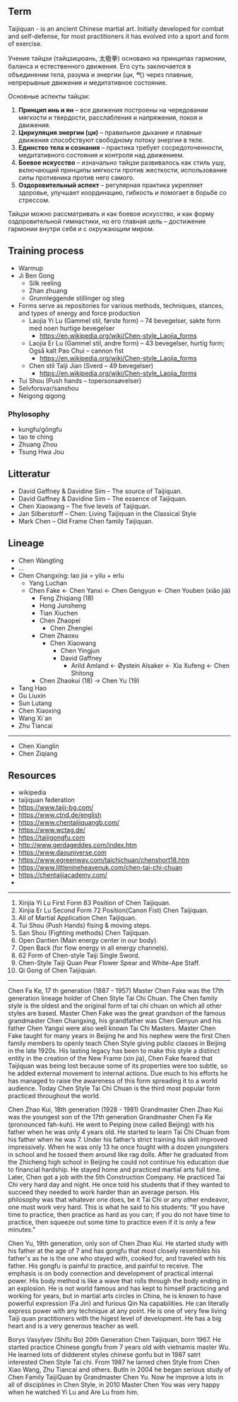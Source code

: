 ## Term
Taijiquan - is an ancient Chinese martial art. Initially developed for combat and self-defense, for most practitioners it has evolved into a sport and form of exercise.

Учение тайцзи (тайцзицюань, 太极拳) основано на принципах гармонии, баланса и естественного движения.
Его суть заключается в объединении тела, разума и энергии (ци, 气) через плавные, непрерывные движения и медитативное состояние.  

Основные аспекты тайцзи:  
1. **Принцип инь и ян** – все движения построены на чередовании мягкости и твердости, расслабления и напряжения, покоя и движения.  
2. **Циркуляция энергии (ци)** – правильное дыхание и плавные движения способствуют свободному потоку энергии в теле.  
3. **Единство тела и сознания** – практика требует сосредоточенности, медитативного состояния и контроля над движением.  
4. **Боевое искусство** – изначально тайцзи развивалось как стиль ушу, включающий принципы мягкости против жесткости, использование силы противника против него самого.  
5. **Оздоровительный аспект** – регулярная практика укрепляет здоровье, улучшает координацию, гибкость и помогает в борьбе со стрессом.  

Тайцзи можно рассматривать и как боевое искусство, и как форму оздоровительной гимнастики, но его главная цель – достижение гармонии внутри себя и с окружающим миром.

## Training process
* Warmup
* Ji Ben Gong
  * Silk reeling
  * Zhan zhuang
  * Grunnleggende stillinger og steg
* Forms serve as repositories for various methods, techniques, stances, and types of energy and force production
  * Laojia Yi Lu (Gammel stil, første form) – 74 bevegelser, sakte form med noen hurtige bevegelser
    * https://en.wikipedia.org/wiki/Chen-style_Laojia_forms
  * Laojia Er Lu (Gammel stil, andre form) – 43 bevegelser, hurtig form;   Også kalt Pao Chui – cannon fist
    * https://en.wikipedia.org/wiki/Chen-style_Laojia_forms
  * Chen stil Taiji Jian (Sverd – 49 bevegelser)
    * https://en.wikipedia.org/wiki/Chen-style_Laojia_forms
* Tui Shou (Push hands – topersonsøvelser)
* Selvforsvar/sanshou
* Neigong qigong

### Phylosophy
* kungfu/gōngfu
* tao te ching
* Zhuang Zhou
* Tsung Hwa Jou

## Litteratur
* David Gaffney & Davidine Sim – The source of Taijiquan.
* David Gaffney & Davidine Sim – The essence of Taijiquan.
* Chen Xiaowang – The five levels of Taijiquan.
* Jan Silberstorff – Chen: Living Taijiquan in the Classical Style
* Mark Chen – Old Frame Chen family Taijiquan.

## Lineage
* Chen Wangting
* ...
* Chen Changxing: lao jia = yilu + erlu
  * Yang Luchan
  * Chen Fake <- Chen Yanxi <- Chen Gengyun <- Chen Youben (xiǎo jià)
    * Feng Zhiqiang (18)
    * Hong Junsheng
    * Tian Xiuchen
    * Chen Zhaopei
      * Chen Zhenglei
    * Chen Zhaoxu
      * Chen Xiaowang
        * Chen Yingjun 
        * David Gaffney
          * Arild Amland <- Øystein Alsaker <- Xia Xufeng <- Chen Shitong 
    * Chen Zhaokui (18) -> Chen Yu (19)
* Tang Hao
* Gu Liuxin
* Sun Lutang
* Chen Xiaoxing
* Wang Xi`an
* Zhu Tiancai
---
* Chen Xianglin
* Chen Ziqiang


## Resources
* wikipedia
* taijiquan federation
* https://www.taiji-bg.com/
* https://www.ctnd.de/english
* https://www.chentaijiquangb.com/
* https://www.wctag.de/
* https://taijigongfu.com
* http://www.gerdageddes.com/index.htm
* https://www.daouniverse.com
* https://www.egreenway.com/taichichuan/chenshort18.htm
* https://www.littlenineheavenuk.com/chen-tai-chi-chuan
* https://chentaijiacademy.com/
* 

---

1.  Xinjia Yi Lu First Form 83 Position of Chen Taijiquan.
2.  Xinjia Er Lu Second Form 72 Position(Canon Fist) Chen Taijiquan.
3.  All of Martial Application Chen Taijiquan.
4.  Tui Shou (Push Hands) fising & moving steps.
5.   San Shou (Fighting methods) Chen Taijiquan.
6.   Open Dantien (Main energy center in our body).
7.   Open Back (for flow energy in all energy channels).
8.   62 Form of Chen-style Taiji Single Sword.
9.   Chen-Style Taiji Quan Pear Flower Spear and White-Ape Staff.
10. Qi Gong of Chen Taijiquan.

---

Chen Fa Ke, 17 th generation (1887 - 1957) Master Chen Fake was the 17th generation lineage holder of Chen Style Tai Chi Chuan. The Chen family style is the oldest and the original form of tai chi chuan on which all other styles are based. Master Chen Fake was the great grandson of the famous grandmaster Chen Changxing, his grandfather was Chen Genyun and his father Chen Yangxi were also well known Tai Chi Masters. Master Chen Fake taught for many years in Beijing he and his nephew were the first Chen family members to openly teach Chen Style giving public classes in Beijing in the late 1920s. His lasting legacy has been to make this style a distinct entity in the creation of the New Frame (xin jia), Chen Fake feared that Taijiquan was being lost because some of its properties were too subtle, so he added external movement to internal actions. Due much to his efforts he has managed to raise the awareness of this form spreading it to a world audience. Today Chen Style Tai Chi Chuan is the third most popular form practiced throughout the world.

Chen Zhao Kui, 18th generation (1928 - 1981) Grandmaster Chen Zhao Kui was the youngest son of the 17th generation Grandmaster Chen Fa Ke (pronounced fah-kuh). He went to Peiping (now called Beijing) with his father when he was only 4 years old. He started to learn Tai Chi Chuan from his father when he was 7. Under his father’s strict training his skill improved impressively. When he was only 13 he once fought with a dozen youngsters in school and he tossed them around like rag dolls. After he graduated from the Zhicheng high school in Beijing he could not continue his education due to financial hardship. He stayed home and practiced martial arts full time. Later, Chen got a job with the 5th Construction Company. He practiced Tai Chi very hard day and night. He once told his students that if they wanted to succeed they needed to work harder than an average person. His philosophy was that whatever one does, be it Tai Chi or any other endeavor, one must work very hard. This is what he said to his students: “If you have time to practice, then practice as hard as you can; if you do not have time to practice, then squeeze out some time to practice even if it is only a few minutes.”

Chen Yu, 19th generation, only son of Chen Zhao Kui. He started study with his father at the age of 7 and has gongfu that most closely resembles his father's as he is the one who stayed with, cooked for, and traveled with his father. His gongfu is painful to practice, and painful to receive. The emphasis is on body connection and development of practical internal power. His body method is like a wave that rolls through the body ending in an explosion. He is not world famous and has kept to himself practicing and working for years, but in martial arts circles in China, he is known to have powerful expression (Fa Jin) and furious Qin Na capabilities. He can literally express power with any technique at any point. He is one of very few living Taiji quan practitioners with the higest level of development. He has a big heart and is a very generous teacher as well.

Borys Vasylyev (Shifu Bo) 20th Generation Chen Taijiquan, born 1967. He started practice Chinese gongfu from 7 years old with vietnamis master Wu. He learned lots of didderent styles chinese gonfu but in 1987 satrt interested Chen Style Tai chi. From 1987 he larned chen Style from Chen Xiao Wang, Zhu Tiancai and others. ButIn in 2004 he began serious study of Chen Family TaijiQuan by Grandmaster Chen Yu. Now he improve a lots in all of disciplines in Chen Style, in 2010 Master Chen You was very happy  when he watched Yi Lu and Are Lu from him.
